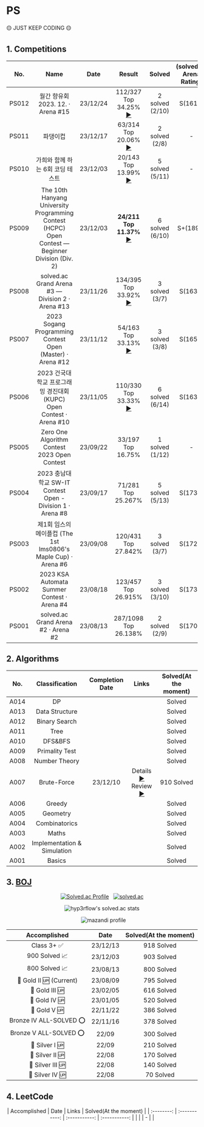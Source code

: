 # PS
🟡 JUST KEEP CODING 🟡

## 1. Competitions

<div align="center", class="contest">

| No. | Name | Date | Result | Solved | (solved.ac Arena Rating) | Info |
| :--------: | :-----------: | :-----------: | :-----------: | :-----------: | :-----------:  | :-----------: |
| PS012 | 월간 향유회 2023. 12. · Arena #15 | 23/12/24 | 112/327 <br>Top 34.25% <br> [▶️](https://scoreboard.solved.ac/?contestId=1219) | 2 solved<br>(2/10) | S(1613) | [▶️](https://www.acmicpc.net/contest/view/1219) |
| PS011 | 파댕이컵 | 23/12/17 | 63/314 <br>Top 20.06% <br> [▶️](https://www.acmicpc.net/contest/board/1208) | 2 solved<br>(2/8) | - | [▶️](https://www.acmicpc.net/contest/view/1208) |
| PS010 | 가희와 함께 하는 6회 코딩 테스트 | 23/12/03 | 20/143 <br>Top 13.99% <br> [▶️](https://www.acmicpc.net/contest/board/1201) | 5 solved<br>(5/11) | - | [▶️](https://www.acmicpc.net/contest/view/1201) |
| PS009 | The 10th Hanyang University Programming Contest (HCPC) Open Contest — Beginner Division (Div. 2) | 23/12/03 | <b>24/211 <br>Top 11.37%</b><br>[▶️](https://scoreboard.solved.ac/?contestId=1204) | 6 solved<br>(6/10)| S+(1891) | [▶️](https://www.acmicpc.net/contest/view/1204) |
| PS008 | solved.ac Grand Arena #3 — Division 2 · Arena #13 | 23/11/26 | 134/395 <br> Top 33.92% <br>[▶️](https://scoreboard.solved.ac/?contestId=1198) | 3 solved<br>(3/7)| S(1633) | [▶️](https://www.acmicpc.net/contest/view/1198) |
| PS007 | 2023 Sogang Programming Contest Open (Master) · Arena #12 | 23/11/12 | 54/163 <br>Top 33.13%<br>[▶️](https://scoreboard.solved.ac/?contestId=1159) | 3 solved<br>(3/8)| S(1654) | [▶️](https://www.acmicpc.net/contest/view/1159) |
| PS006 | 2023 건국대학교 프로그래밍 경진대회 (KUPC) Open Contest · Arena #10 | 23/11/05 | 110/330 <br>Top 33.33%<br>[▶️](https://scoreboard.solved.ac/?contestId=1173) | 6 solved<br>(6/14)| S(1636) | [▶️](https://www.acmicpc.net/contest/view/1173) |
| PS005 | Zero One Algorithm Contest 2023 Open Contest | 23/09/22 | 33/197<br>Top 16.75% | 1 solved<br>(1/12)| - | [▶️](https://www.acmicpc.net/contest/view/1124) |
| PS004 | 2023 충남대학교 SW-IT Contest Open - Division 1 · Arena #8 | 23/09/17 | 71/281<br>Top 25.267% | 5 solved<br>(5/13)| S(1731)| [▶️](https://www.acmicpc.net/contest/view/1120) |
| PS003 | 제1회 임스의 메이플컵 (The 1st lms0806's Maple Cup) · Arena #6 | 23/09/08 | 120/431<br>Top 27.842% | 3 solved<br>(3/7) | S(1726) | [▶️](https://www.acmicpc.net/contest/view/1088) |
| PS002 | 2023 KSA Automata Summer Contest · Arena #4 | 23/08/18 | 123/457<br>Top 26.915% | 3 solved<br>(3/10) | S(1738) | [▶️](https://www.acmicpc.net/contest/view/1086) |
| PS001 | solved.ac Grand Arena #2 · Arena #2 | 23/08/13 | 287/1098<br>Top 26.138% | 2 solved<br>(2/9) | S(1700) | [▶️](https://www.acmicpc.net/contest/view/1077) |

</div>

## 2. Algorithms

<div align="center", class="algo">
 
| No. | Classification | Completion Date | Links | Solved(At the moment) |
| :--------: | :-----------: | :-----------: | :-----------: | :-----------: |
| A014 | DP | | | Solved |
| A013 | Data Structure | | | Solved |
| A012 | Binary Search | | | Solved |
| A011 | Tree | | | Solved |
| A010 | DFS&BFS | | | Solved |
| A009 | Primality Test | |  | Solved |
| A008 | Number Theory | | | Solved |
| A007 | Brute-Force | 23/12/10 | Details [▶️](https://github.com/SehyunPark/PS/tree/main/Algorithms#5-brute-forcea007) <br> Review [▶️](https://blog.naver.com/harry0558/223288653626) | 910 Solved |
| A006 | Greedy | | | Solved |
| A005 | Geometry | | | Solved |
| A004 | Combinatorics | | | Solved |
| A003 | Maths | | | Solved |
| A002 | Implementation & Simulation | | | Solved |
| A001 | Basics |  |  | Solved |

 
</div>

## 3. [BOJ](https://www.acmicpc.net/)

<div align="center">

 [![Solved.ac Profile](http://mazassumnida.wtf/api/v2/generate_badge?boj=harry0558)](https://solved.ac/harry0558/)
&nbsp; [![solved.ac](https://solvedac.junah.dev/v1/generate_badge?handle=harry0558)](https://solved.ac/profile/harry0558/arena)

![hyp3rflow's solved.ac stats](https://github-readme-solvedac.hyp3rflow.vercel.app/api/?handle=harry0558)

&nbsp; ![mazandi profile](http://mazandi.herokuapp.com/api?handle=harry0558&theme=warm)

</div>

<div align="center", class="boj">

| Accomplished | Date | Solved(At the moment) |
| :--------: | :-----------: | :-----------: |
| Class 3+ ✅ | 23/12/13 | 918 Solved |
| 900 Solved 📈 | 23/12/03 | 903 Solved |
| 800 Solved 📈 | 23/08/13 | 800 Solved |
| 🥇 Gold II 🆙 (Current) | 23/08/09  | 795 Solved |
| 🥇 Gold III 🆙 | 23/02/05 | 616 Solved |
| 🥇 Gold IV 🆙 | 23/01/05 | 520 Solved |
| 🥇 Gold V 🆙 | 22/11/22 | 386 Solved |
| Bronze IV ALL-SOLVED ⭕ | 22/11/16 | 378 Solved |
| Bronze V ALL-SOLVED ⭕ | 22/09 | 300 Solved |
| 🥈 Silver I 🆙 | 22/09 | 210 Solved |
| 🥈 Silver II 🆙 | 22/08 | 170 Solved |
| 🥈 Silver III 🆙 | 22/08 | 140 Solved |
| 🥈 Silver IV 🆙 | 22/08 | 70 Solved |

</div>

## 4. LeetCode

<div align="center", class="boj">
| Accomplished | Date | Links | Solved(At the moment) |
| :--------: | :-----------: | :-----------: | :-----------: |
|  |  | - |  |
</div>











